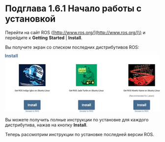 # Подглава 1.6.1 Начало работы с установкой

Перейти на сайт ROS \([http://www.ros.org/](http://www.ros.org/)\) и перейдите к **Getting** **Started** \| **Install**.

Вы получите экран со списком последних дистрибутивов ROS:

![&#x420;&#x438;&#x441;&#x443;&#x43D;&#x43E;&#x43A; 14: &#x41F;&#x43E;&#x441;&#x43B;&#x435;&#x434;&#x43D;&#x438;&#x435; &#x434;&#x438;&#x441;&#x442;&#x440;&#x438;&#x431;&#x443;&#x442;&#x438;&#x432;&#x44B; ROS &#x43D;&#x430; &#x441;&#x430;&#x439;&#x442;&#x435;](../../../.gitbook/assets/image%20%2854%29.png)

Вы можете получить полные инструкции по установке для каждого дистрибутива, нажав на кнопку **Install**.

Теперь рассмотрим инструкции по установке последней версии ROS.

